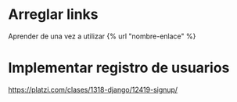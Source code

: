 # Arreglar links
Aprender de una vez a utilizar {% url "nombre-enlace" %}

# Implementar registro de usuarios
https://platzi.com/clases/1318-django/12419-signup/
